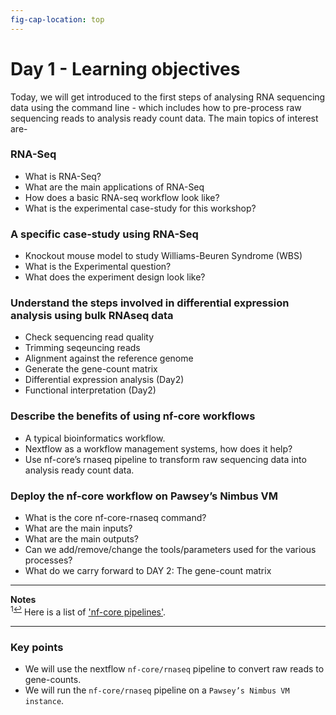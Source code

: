 ```yaml
---
fig-cap-location: top
---
```


# **Day 1 - Learning objectives**

Today, we will get introduced to the first steps of analysing RNA sequencing data using the command line - which includes how to pre-process raw sequencing reads to analysis ready count data.
The main topics of interest are- 

### **RNA-Seq**
- What is RNA-Seq?
- What are the main applications of RNA-Seq
- How does a basic RNA-seq workflow look like?
- What is the experimental case-study for this workshop?

### **A specific case-study using RNA-Seq**
- Knockout mouse model to study Williams-Beuren Syndrome (WBS)
- What is the Experimental question?
- What does the experiment design look like?

### **Understand the steps involved in differential expression analysis using bulk RNAseq data**
- Check sequencing read quality
- Trimming seqeuncing reads 
- Alignment against the reference genome
- Generate the gene-count matrix
- Differential expression analysis (Day2)
- Functional interpretation        (Day2)

### **Describe the benefits of using nf-core workflows**
- A typical bioinformatics workflow.
- Nextflow as a workflow management systems, how does it help?
- Use nf-core’s rnaseq pipeline to transform raw sequencing data into analysis ready count data.

### **Deploy the nf-core workflow on Pawsey’s Nimbus VM**
- What is the core nf-core-rnaseq command?
- What are the main inputs?
- What are the main outputs? 
- Can we add/remove/change the tools/parameters used for the various processes?
- What do we carry forward to DAY 2: The gene-count matrix

___
**Notes**   
<sup id="f1">1[↩](#a1)</sup> Here is a list of ['nf-core pipelines'](https://nf-co.re/pipelines/).

___




<div class="keypoints">

### Key points

- We will use the nextflow `nf-core/rnaseq` pipeline to convert raw reads to gene-counts.
- We will run the `nf-core/rnaseq` pipeline on a `Pawsey’s Nimbus VM instance`.

</div>  
